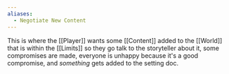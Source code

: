 ```yaml
---
aliases:
  - Negotiate New Content
---
```

This is where the [[Player]] wants some [[Content]] added to the [[World]] that is within the [[Limits]] so they go talk to the storyteller about it, some compromises are made, everyone is unhappy because it's a good compromise, and *something* gets added to the setting doc.



